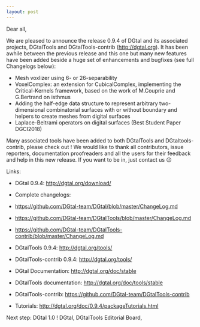 ```yaml
---
layout: post
---
```


Dear all,

We are pleased to announce the release 0.9.4 of DGtal and its associated projects, DGtalTools and DGtalTools-contrib (http://dgtal.org). It has been awhile between the previous release and this one but many new features have been added beside a huge set of enhancements and  bugfixes (see full Changelogs below):

* Mesh voxlizer using 6- or 26-separability
* VoxelComplex: an extension for CubicalComplex, implementing the Critical-Kernels framework, based on the work of M.Couprie and G.Bertrand on isthmus
* Adding the half-edge data structure to represent arbitrary two-dimensional combinatorial surfaces with or without boundary and helpers to create meshes from digital surfaces
* Laplace-Beltrami operators on digital surfaces (Best Student Paper DGCI2018)

Many associated tools have been added to both DGtalTools and DGtaltools-contrib, please check out !
We would like to thank all contributors, issue reporters, documentation proofreaders and all the users for their feedback and help in this new release. If you want to be in, just contact us 😉

Links:

  * DGtal 0.9.4: http://dgtal.org/download/
  * Complete changelogs:
   * https://github.com/DGtal-team/DGtal/blob/master/ChangeLog.md
   * https://github.com/DGtal-team/DGtalTools/blob/master/ChangeLog.md
   * https://github.com/DGtal-team/DGtalTools-contrib/blob/master/ChangeLog.md

  * DGtalTools 0.9.4: http://dgtal.org/tools/
  * DGtalTools-contrib 0.9.4: http://dgtal.org/tools/
  * DGtal Documentation: http://dgtal.org/doc/stable
  * DGtalTools documentation:  http://dgtal.org/doc/tools/stable
  * DGtalTools-contrib: https://github.com/DGtal-team/DGtalTools-contrib


  * Tutorials: http://dgtal.org/doc/0.9.4/packageTutorials.html

Next step: DGtal 1.0 !
DGtal, DGtalTools Editorial Board,
